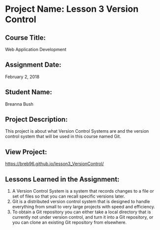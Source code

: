# Project Name:  Lesson 3 Version Control


## Course Title:
Web Application Development

## Assignment Date:  
February 2, 2018

## Student Name:  
Breanna Bush

## Project Description:
This project is about what Version Control Systems are and the version control system that will be used in this course named Git.

## View Project:
https://breb96.github.io/lesson3_VersionControl/

## Lessons Learned in the Assignment:
1. A Version Control System is a system that records changes to a file or set of files so that you can recall specific versions later.
2. Git is a distributed version control system that is designed to handle everything from small to very large projects with speed and efficiency.
3. To obtain a Git repository you can either take a local directory that is currently not under version control, and turn it into a Git repository, or you can clone an existing Git repository from elsewhere.

